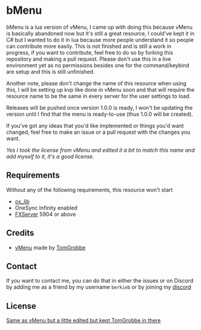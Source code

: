 # bMenu

bMenu is a lua version of vMenu, I came up with doing this because vMenu is basically abandoned now but it's still a great resource, I could've kept it in C# but I wanted to do it in lua because more people understand it so people can contribute more easily. This is not finished and is still a work in progress, if you want to contribute, feel free to do so by forking this repository and making a pull request. Please don't use this in a live environment yet as no permissions besides one for the command/keybind are setup and this is still unfinished.

Another note, please don't change the name of this resource when using this, I will be setting up kvp like done in vMenu soon and that will require the resource name to be the same in every server for the user settings to load.

Releases will be pushed once version 1.0.0 is ready, I won't be updating the version until I find that the menu is ready-to-use (thus 1.0.0 will be created).

If you've got any ideas that you'd like implemented or things you'd want changed, feel free to make an issue or a pull request with the changes you want.

*Yes I took the license from vMenu and edited it a bit to match this name and add myself to it, it's a good license.*

## Requirements

Without any of the following requirements, this resource won't start

* [ox_lib](https://github.com/overextended/ox_lib/releases)
* OneSync Infinity enabled
* [FXServer](https://runtime.fivem.net/artifacts/fivem/) 5904 or above

## Credits

* [vMenu](https://github.com/TomGrobbe/vMenu) made by [TomGrobbe](https://github.com/TomGrobbe)

## Contact

If you want to contact me, you can do that in either the issues or on Discord by adding me as a friend by my username `berkieb` or by joining my [discord](https://discord.gg/ZpqEZWSvZU)

## License

[Same as vMenu but a little edited but kept TomGrobbe in there](LICENSE.md)
